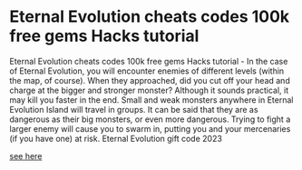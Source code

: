 # Eternal Evolution cheats codes 100k free gems Hacks tutorial

Eternal Evolution cheats codes 100k free gems Hacks tutorial - In the case of Eternal Evolution, you will encounter enemies of different levels (within the map, of course). When they approached, did you cut off your head and charge at the bigger and stronger monster? Although it sounds practical, it may kill you faster in the end. Small and weak monsters anywhere in Eternal Evolution Island will travel in groups. It can be said that they are as dangerous as their big monsters, or even more dangerous. Trying to fight a larger enemy will cause you to swarm in, putting you and your mercenaries (if you have one) at risk. Eternal Evolution gift code 2023

[see here](https://fengmod.top/eternal-evolution/)


